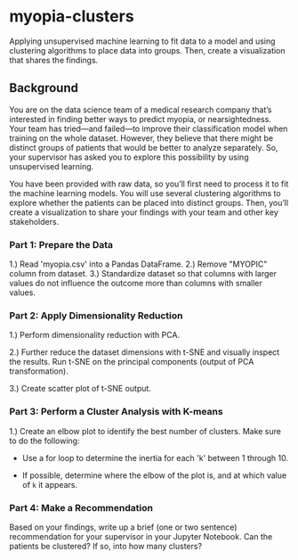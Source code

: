 # myopia-clusters
Applying unsupervised machine learning to fit data to a model and using clustering algorithms to place data into groups. Then, create a visualization that shares the findings.

## Background

You are on the data science team of a medical research company that’s interested in finding better ways to predict myopia, or nearsightedness. Your team has tried—and failed—to improve their classification model when training on the whole dataset. However, they believe that there might be distinct groups of patients that would be better to analyze separately. So, your supervisor has asked you to explore this possibility by using unsupervised learning.

You have been provided with raw data, so you’ll first need to process it to fit the machine learning models. You will use several clustering algorithms to explore whether the patients can be placed into distinct groups. Then, you’ll create a visualization to share your findings with your team and other key stakeholders.

### Part 1: Prepare the Data
1.) Read 'myopia.csv' into a Pandas DataFrame.
2.) Remove "MYOPIC" column from dataset.
3.) Standardize dataset so that columns with larger values do not influence the outcome more than columns with smaller values.

### Part 2: Apply Dimensionality Reduction

1.) Perform dimensionality reduction with PCA.

2.) Further reduce the dataset dimensions with t-SNE and visually inspect the results. Run t-SNE on the principal components (output of PCA transformation).

3.) Create scatter plot of t-SNE output.

### Part 3: Perform a Cluster Analysis with K-means

1.) Create an elbow plot to identify the best number of clusters. Make sure to do the following:

* Use a for loop to determine the inertia for each 'k' between 1 through 10.

* If possible, determine where the elbow of the plot is, and at which value of `k` it appears.

### Part 4: Make a Recommendation

Based on your findings, write up a brief (one or two sentence) recommendation for your supervisor in your Jupyter Notebook. Can the patients be clustered? If so, into how many clusters?